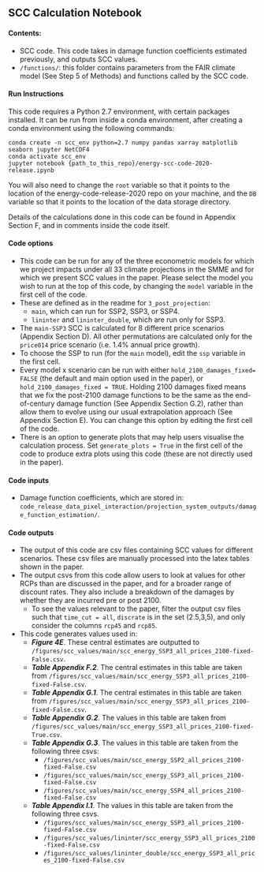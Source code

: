 ## SCC Calculation Notebook

#### Contents: 
- SCC code. This code takes in damage function coefficients estimated previously, and outputs SCC values. 
- `/functions/`: this folder contains parameters from the FAIR climate model (See Step 5 of Methods) and functions called by the SCC code.  

#### Run Instructions
This code requires a Python 2.7 environment, with certain packages installed. It can be run from inside a conda environment, after creating a conda environment using the following commands: 

```
conda create -n scc_env python=2.7 numpy pandas xarray matplotlib seaborn jupyter NetCDF4
conda activate scc_env
jupyter notebook {path_to_this_repo}/energy-scc-code-2020-release.ipynb
```

You will also need to change the `root` variable so that it points to the location of the energy-code-release-2020 repo on your machine, and the `DB` variable so that it points to the location of the data storage directory.

Details of the calculations done in this code can be found in Appendix Section F, and in comments inside the code itself. 

#### Code options
- This code can be run for any of the three econometric models for which we project impacts under all 33 climate projections in the SMME and for which we present SCC values in the paper. Please select the model you wish to run at the top of this code, by changing the `model` variable in the first cell of the code.
- These are defined as in the readme for `3_post_projection`: 
    * `main`, which can run for SSP2, SSP3, or SSP4. 
    * `lininter` and `lininter_double`, which are run only for SSP3. 
- The `main-SSP3` SCC is calculated for 8 different price scenarios (Appendix Section D). All other permutations are calculated only for the `price014` price scenario (i.e. 1.4% annual price growth). 
- To choose the SSP to run (for the `main` model), edit the `ssp` variable in the first cell. 
- Every model x scenario can be run with either `hold_2100_damages_fixed= FALSE` (the default and main option used in the paper), or `hold_2100_damages_fixed = TRUE`. Holding 2100 damages fixed means that we fix the post-2100 damage functions to be the same as the end-of-century damage function (See Appendix Section G.2), rather than allow them to evolve using our usual extrapolation approach (See Appendix Section E). You can change this option by editing the first cell of the code. 
- There is an option to generate plots that may help users visualise the calculation process. Set `generate_plots = True` in the first cell of the code to produce extra plots using this code (these are not directly used in the paper). 

#### Code inputs
- Damage function coefficients, which are stored in: `code_release_data_pixel_interaction/projection_system_outputs/damage_function_estimation/`.

#### Code outputs
- The output of this code are csv files containing SCC values for different scenarios. These csv files are manually processed into the latex tables shown in the paper. 
- The output csvs from this code allow users to look at values for other RCPs than are discussed in the paper, and for a broader range of discount rates. They also include a breakdown of the damages by whether they are incurred pre or post 2100. 
   - To see the values relevant to the paper, filter the output csv files such that `time_cut = all`, `discrate` is in the set (2.5,3,5), and only consider the columns `rcp45` and `rcp85`. 
- This code generates values used in:
   - ***Figure 4E***. These central estimates are outputted to `/figures/scc_values/main/scc_energy_SSP3_all_prices_2100-fixed-False.csv`.
   - ***Table Appendix F.2***. The central estimates in this table are taken from `/figures/scc_values/main/scc_energy_SSP3_all_prices_2100-fixed-False.csv`.
   - ***Table Appendix G.1***. The central estimates in this table are taken from `/figures/scc_values/main/scc_energy_SSP3_all_prices_2100-fixed-False.csv`.
   - ***Table Appendix G.2***. The values in this table are taken from `/figures/scc_values/main/scc_energy_SSP3_all_prices_2100-fixed-True.csv`.
   - ***Table Appendix G.3***. The values in this table are taken from the following three csvs: 
      - `/figures/scc_values/main/scc_energy_SSP2_all_prices_2100-fixed-False.csv`
      - `/figures/scc_values/main/scc_energy_SSP3_all_prices_2100-fixed-False.csv`
      - `/figures/scc_values/main/scc_energy_SSP4_all_prices_2100-fixed-False.csv`
   - ***Table Appendix I.1***. The values in this table are taken from the following three csvs. 
      - `/figures/scc_values/main/scc_energy_SSP3_all_prices_2100-fixed-False.csv`
      - `/figures/scc_values/lininter/scc_energy_SSP3_all_prices_2100-fixed-False.csv`
      - `/figures/scc_values/lininter_double/scc_energy_SSP3_all_prices_2100-fixed-False.csv`

    
